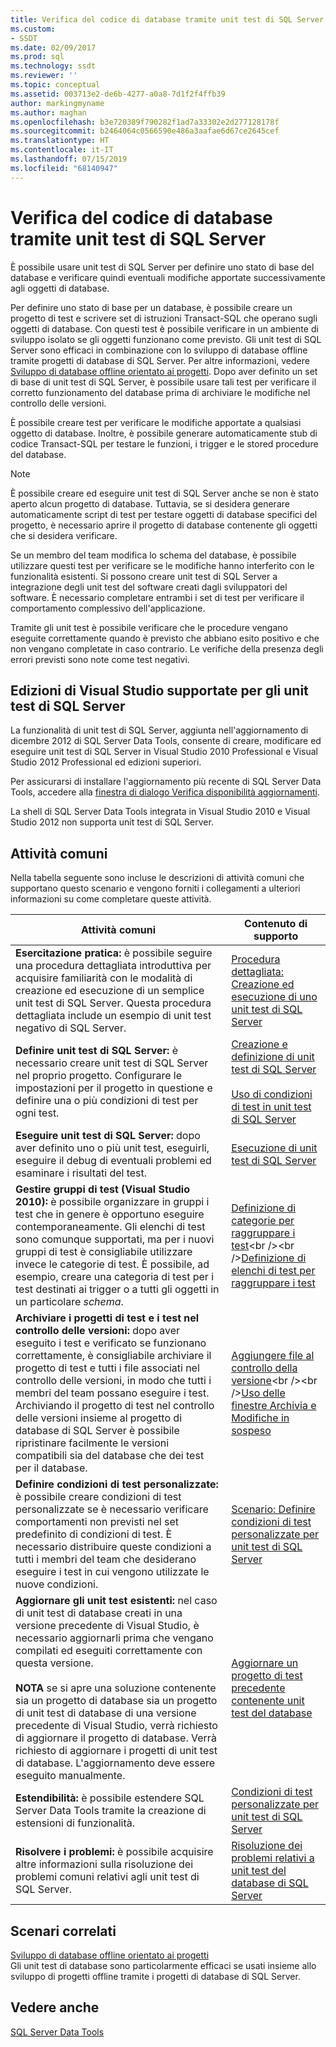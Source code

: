 ```yaml
---
title: Verifica del codice di database tramite unit test di SQL Server | Microsoft Docs
ms.custom:
- SSDT
ms.date: 02/09/2017
ms.prod: sql
ms.technology: ssdt
ms.reviewer: ''
ms.topic: conceptual
ms.assetid: 003713e2-de6b-4277-a0a8-7d1f2f4ffb39
author: markingmyname
ms.author: maghan
ms.openlocfilehash: b3e720389f790282f1ad7a33302e2d277128178f
ms.sourcegitcommit: b2464064c0566590e486a3aafae6d67ce2645cef
ms.translationtype: HT
ms.contentlocale: it-IT
ms.lasthandoff: 07/15/2019
ms.locfileid: "68140947"
---
```

# <a name="verifying-database-code-by-using-sql-server-unit-tests"></a>Verifica del codice di database tramite unit test di SQL Server
È possibile usare unit test di SQL Server per definire uno stato di base del database e verificare quindi eventuali modifiche apportate successivamente agli oggetti di database.  
  
Per definire uno stato di base per un database, è possibile creare un progetto di test e scrivere set di istruzioni Transact\-SQL che operano sugli oggetti di database. Con questi test è possibile verificare in un ambiente di sviluppo isolato se gli oggetti funzionano come previsto. Gli unit test di SQL Server sono efficaci in combinazione con lo sviluppo di database offline tramite progetti di database di SQL Server. Per altre informazioni, vedere [Sviluppo di database offline orientato ai progetti](../ssdt/project-oriented-offline-database-development.md). Dopo aver definito un set di base di unit test di SQL Server, è possibile usare tali test per verificare il corretto funzionamento del database prima di archiviare le modifiche nel controllo delle versioni.  
  
È possibile creare test per verificare le modifiche apportate a qualsiasi oggetto di database. Inoltre, è possibile generare automaticamente stub di codice Transact\-SQL per testare le funzioni, i trigger e le stored procedure del database.  
  
> [!NOTE]  
> È possibile creare ed eseguire unit test di SQL Server anche se non è stato aperto alcun progetto di database. Tuttavia, se si desidera generare automaticamente script di test per testare oggetti di database specifici del progetto, è necessario aprire il progetto di database contenente gli oggetti che si desidera verificare.  
  
Se un membro del team modifica lo schema del database, è possibile utilizzare questi test per verificare se le modifiche hanno interferito con le funzionalità esistenti. Si possono creare unit test di SQL Server a integrazione degli unit test del software creati dagli sviluppatori del software. È necessario completare entrambi i set di test per verificare il comportamento complessivo dell'applicazione.  
  
Tramite gli unit test è possibile verificare che le procedure vengano eseguite correttamente quando è previsto che abbiano esito positivo e che non vengano completate in caso contrario. Le verifiche della presenza degli errori previsti sono note come test negativi.  
  
## <a name="visual-studio-editions-support-for-sql-server-unit-tests"></a>Edizioni di Visual Studio supportate per gli unit test di SQL Server  
La funzionalità di unit test di SQL Server, aggiunta nell'aggiornamento di dicembre 2012 di SQL Server Data Tools, consente di creare, modificare ed eseguire unit test di SQL Server in Visual Studio 2010 Professional e Visual Studio 2012 Professional ed edizioni superiori.  
  
Per assicurarsi di installare l'aggiornamento più recente di SQL Server Data Tools, accedere alla [finestra di dialogo Verifica disponibilità aggiornamenti](../ssdt/check-for-updates-dialog-box.md).  
  
La shell di SQL Server Data Tools integrata in Visual Studio 2010 e Visual Studio 2012 non supporta unit test di SQL Server.  
  
## <a name="common-tasks"></a>Attività comuni  
Nella tabella seguente sono incluse le descrizioni di attività comuni che supportano questo scenario e vengono forniti i collegamenti a ulteriori informazioni su come completare queste attività.  
  
|Attività comuni|Contenuto di supporto|  
|----------------|----------------------|  
|**Esercitazione pratica:** è possibile seguire una procedura dettagliata introduttiva per acquisire familiarità con le modalità di creazione ed esecuzione di un semplice unit test di SQL Server. Questa procedura dettagliata include un esempio di unit test negativo di SQL Server.|[Procedura dettagliata: Creazione ed esecuzione di uno unit test di SQL Server](../ssdt/walkthrough-creating-and-running-a-sql-server-unit-test.md)|  
|**Definire unit test di SQL Server:** è necessario creare unit test di SQL Server nel proprio progetto. Configurare le impostazioni per il progetto in questione e definire una o più condizioni di test per ogni test.|[Creazione e definizione di unit test di SQL Server](../ssdt/creating-and-defining-sql-server-unit-tests.md)<br /><br />[Uso di condizioni di test in unit test di SQL Server](../ssdt/using-test-conditions-in-sql-server-unit-tests.md)|  
|**Eseguire unit test di SQL Server:** dopo aver definito uno o più unit test, eseguirli, eseguire il debug di eventuali problemi ed esaminare i risultati del test.|[Esecuzione di unit test di SQL Server](../ssdt/running-sql-server-unit-tests.md)|  
|**Gestire gruppi di test (Visual Studio 2010):** è possibile organizzare in gruppi i test che in genere è opportuno eseguire contemporaneamente. Gli elenchi di test sono comunque supportati, ma per i nuovi gruppi di test è consigliabile utilizzare invece le categorie di test. È possibile, ad esempio, creare una categoria di test per i test destinati ai trigger o a tutti gli oggetti in un particolare *schema*.|[Definizione di categorie per raggruppare i test](https://msdn.microsoft.com/library/dd286595(VS.100).aspx)<br /><br />[Definizione di elenchi di test per raggruppare i test](https://msdn.microsoft.com/library/dd286584(VS.100).aspx)|  
|**Archiviare i progetti di test e i test nel controllo delle versioni:** dopo aver eseguito i test e verificato se funzionano correttamente, è consigliabile archiviare il progetto di test e tutti i file associati nel controllo delle versioni, in modo che tutti i membri del team possano eseguire i test. Archiviando il progetto di test nel controllo delle versioni insieme al progetto di database di SQL Server è possibile ripristinare facilmente le versioni compatibili sia del database che dei test per il database.|[Aggiungere file al controllo della versione](https://msdn.microsoft.com/library/ms181374(VS.100).aspx)<br /><br />[Uso delle finestre Archivia e Modifiche in sospeso](https://msdn.microsoft.com/library/ms245462(VS.100).aspx)|  
|**Definire condizioni di test personalizzate:** è possibile creare condizioni di test personalizzate se è necessario verificare comportamenti non previsti nel set predefinito di condizioni di test. È necessario distribuire queste condizioni a tutti i membri del team che desiderano eseguire i test in cui vengono utilizzate le nuove condizioni.|[Scenario: Definire condizioni di test personalizzate per unit test di SQL Server](https://msdn.microsoft.com/library/dd193282(VS.100).aspx)|  
|**Aggiornare gli unit test esistenti:** nel caso di unit test di database creati in una versione precedente di Visual Studio, è necessario aggiornarli prima che vengano compilati ed eseguiti correttamente con questa versione.<br /><br />**NOTA** se si apre una soluzione contenente sia un progetto di database sia un progetto di unit test di database di una versione precedente di Visual Studio, verrà richiesto di aggiornare il progetto di database. Verrà richiesto di aggiornare i progetti di unit test di database. L'aggiornamento deve essere eseguito manualmente.|[Aggiornare un progetto di test precedente contenente unit test del database](../ssdt/upgrade-an-older-test-project-containing-database-unit-tests.md)|  
|**Estendibilità:** è possibile estendere SQL Server Data Tools tramite la creazione di estensioni di funzionalità.|[Condizioni di test personalizzate per unit test di SQL Server](../ssdt/custom-test-conditions-for-sql-server-unit-tests.md)|  
|**Risolvere i problemi:** è possibile acquisire altre informazioni sulla risoluzione dei problemi comuni relativi agli unit test di SQL Server.|[Risoluzione dei problemi relativi a unit test del database di SQL Server](../ssdt/troubleshooting-sql-server-database-unit-testing-issues.md)|  
  
## <a name="related-scenarios"></a>Scenari correlati  
[Sviluppo di database offline orientato ai progetti](../ssdt/project-oriented-offline-database-development.md)  
Gli unit test di database sono particolarmente efficaci se usati insieme allo sviluppo di progetti offline tramite i progetti di database di SQL Server.  
  
## <a name="see-also"></a>Vedere anche  
[SQL Server Data Tools](../ssdt/sql-server-data-tools.md)  
  

